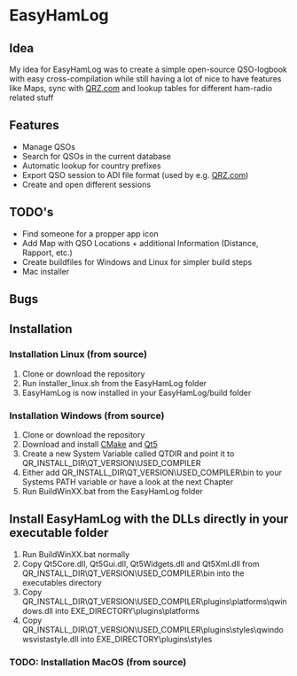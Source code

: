 # EasyHamLog

## Idea
My idea for EasyHamLog was to create a simple open-source QSO-logbook with easy cross-compilation while still having a lot of nice to have features like Maps, sync with [QRZ.com](https://qrz.com) and lookup tables for different ham-radio related stuff 

## Features
- Manage QSOs
- Search for QSOs in the current database
- Automatic lookup for country prefixes
- Export QSO session to ADI file format (used by e.g. [QRZ.com](https://qrz.com))
- Create and open different sessions

## TODO's
- Find someone for a propper app icon
- Add Map with QSO Locations + additional Information (Distance, Rapport, etc.)
- Create buildfiles for Windows and Linux for simpler build steps
- Mac installer

## Bugs

## Installation

### Installation Linux (from source)
1. Clone or download the repository
2. Run installer_linux.sh from the EasyHamLog folder
3. EasyHamLog is now installed in your EasyHamLog/build folder

### Installation Windows (from source)
1. Clone or download the repository
2. Download and install [CMake](https://cmake.org/) and [Qt5](https://www.qt.io/)
3. Create a new System Variable called QTDIR and point it to QR_INSTALL_DIR\QT_VERSION\USED_COMPILER
4. Either add QR_INSTALL_DIR\QT_VERSION\USED_COMPILER\bin to your Systems PATH variable or have a look at the next Chapter
5. Run BuildWinXX.bat from the EasyHamLog folder

## Install EasyHamLog with the DLLs directly in your executable folder
1. Run BuildWinXX.bat normally
2. Copy Qt5Core.dll, Qt5Gui.dll, Qt5Widgets.dll and Qt5Xml.dll from QR_INSTALL_DIR\QT_VERSION\USED_COMPILER\bin into the executables directory
3. Copy QR_INSTALL_DIR\QT_VERSION\USED_COMPILER\plugins\platforms\qwindows.dll into EXE_DIRECTORY\plugins\platforms
4. Copy QR_INSTALL_DIR\QT_VERSION\USED_COMPILER\plugins\styles\qwindowsvistastyle.dll into EXE_DIRECTORY\plugins\styles

### TODO: Installation MacOS (from source)
